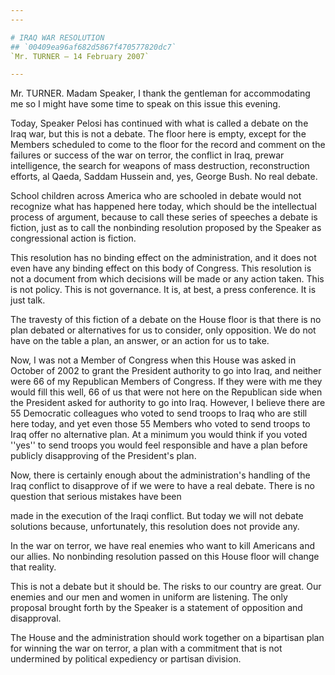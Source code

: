 ```yaml
---
---

# IRAQ WAR RESOLUTION
## `00409ea96af682d5867f470577820dc7`
`Mr. TURNER — 14 February 2007`

---
```



Mr. TURNER. Madam Speaker, I thank the gentleman for accommodating me 
so I might have some time to speak on this issue this evening.

Today, Speaker Pelosi has continued with what is called a debate on 
the Iraq war, but this is not a debate. The floor here is empty, except 
for the Members scheduled to come to the floor for the record and 
comment on the failures or success of the war on terror, the conflict 
in Iraq, prewar intelligence, the search for weapons of mass 
destruction, reconstruction efforts, al Qaeda, Saddam Hussein and, yes, 
George Bush. No real debate.

School children across America who are schooled in debate would not 
recognize what has happened here today, which should be the 
intellectual process of argument, because to call these series of 
speeches a debate is fiction, just as to call the nonbinding resolution 
proposed by the Speaker as congressional action is fiction.

This resolution has no binding effect on the administration, and it 
does not even have any binding effect on this body of Congress. This 
resolution is not a document from which decisions will be made or any 
action taken. This is not policy. This is not governance. It is, at 
best, a press conference. It is just talk.

The travesty of this fiction of a debate on the House floor is that 
there is no plan debated or alternatives for us to consider, only 
opposition. We do not have on the table a plan, an answer, or an action 
for us to take.

Now, I was not a Member of Congress when this House was asked in 
October of 2002 to grant the President authority to go into Iraq, and 
neither were 66 of my Republican Members of Congress. If they were with 
me they would fill this well, 66 of us that were not here on the 
Republican side when the President asked for authority to go into Iraq. 
However, I believe there are 55 Democratic colleagues who voted to send 
troops to Iraq who are still here today, and yet even those 55 Members 
who voted to send troops to Iraq offer no alternative plan. At a 
minimum you would think if you voted ''yes'' to send troops you would 
feel responsible and have a plan before publicly disapproving of the 
President's plan.

Now, there is certainly enough about the administration's handling of 
the Iraq conflict to disapprove of if we were to have a real debate. 
There is no question that serious mistakes have been


made in the execution of the Iraqi conflict. But today we will not 
debate solutions because, unfortunately, this resolution does not 
provide any.

In the war on terror, we have real enemies who want to kill Americans 
and our allies. No nonbinding resolution passed on this House floor 
will change that reality.

This is not a debate but it should be. The risks to our country are 
great. Our enemies and our men and women in uniform are listening. The 
only proposal brought forth by the Speaker is a statement of opposition 
and disapproval.

The House and the administration should work together on a bipartisan 
plan for winning the war on terror, a plan with a commitment that is 
not undermined by political expediency or partisan division.

